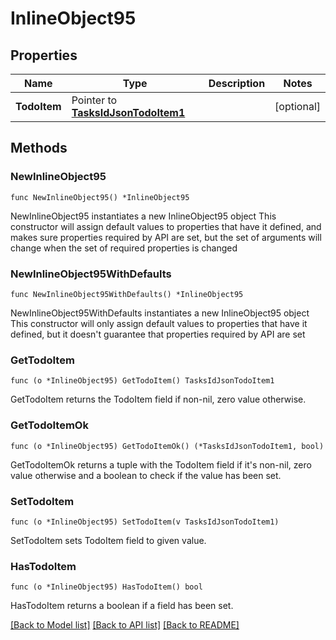 # InlineObject95

## Properties

Name | Type | Description | Notes
------------ | ------------- | ------------- | -------------
**TodoItem** | Pointer to [**TasksIdJsonTodoItem1**](_tasks__id__json_todo_item_1.md) |  | [optional] 

## Methods

### NewInlineObject95

`func NewInlineObject95() *InlineObject95`

NewInlineObject95 instantiates a new InlineObject95 object
This constructor will assign default values to properties that have it defined,
and makes sure properties required by API are set, but the set of arguments
will change when the set of required properties is changed

### NewInlineObject95WithDefaults

`func NewInlineObject95WithDefaults() *InlineObject95`

NewInlineObject95WithDefaults instantiates a new InlineObject95 object
This constructor will only assign default values to properties that have it defined,
but it doesn't guarantee that properties required by API are set

### GetTodoItem

`func (o *InlineObject95) GetTodoItem() TasksIdJsonTodoItem1`

GetTodoItem returns the TodoItem field if non-nil, zero value otherwise.

### GetTodoItemOk

`func (o *InlineObject95) GetTodoItemOk() (*TasksIdJsonTodoItem1, bool)`

GetTodoItemOk returns a tuple with the TodoItem field if it's non-nil, zero value otherwise
and a boolean to check if the value has been set.

### SetTodoItem

`func (o *InlineObject95) SetTodoItem(v TasksIdJsonTodoItem1)`

SetTodoItem sets TodoItem field to given value.

### HasTodoItem

`func (o *InlineObject95) HasTodoItem() bool`

HasTodoItem returns a boolean if a field has been set.


[[Back to Model list]](../README.md#documentation-for-models) [[Back to API list]](../README.md#documentation-for-api-endpoints) [[Back to README]](../README.md)


